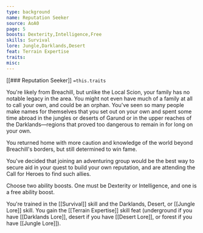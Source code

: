 ```yaml
---
type: background
name: Reputation Seeker 
source: AoA0
page: 5
boosts: Dexterity,Intelligence,Free
skills: Survival
lore: Jungle,Darklands,Desert
feat: Terrain Expertise
traits: 
misc: 
---
```


[[### Reputation Seeker]]
`=this.traits`


You're likely from Breachill, but unlike the Local Scion, your family has no notable legacy in the area. You might not even have much of a family at all to call your own, and could be an orphan. You've seen so many people make names for themselves that you set out on your own and spent some time abroad in the jungles or deserts of Garund or in the upper reaches of the Darklands—regions that proved too dangerous to remain in for long on your own.

You returned home with more caution and knowledge of the world beyond Breachill's borders, but still determined to win fame.

You've decided that joining an adventuring group would be the best way to secure aid in your quest to build your own reputation, and are attending the Call for Heroes to find such allies.

Choose two ability boosts. One must be Dexterity or Intelligence, and one is a free ability boost.

You're trained in the [[Survival]] skill and the Darklands, Desert, or [[Jungle Lore]] skill. You gain the [[Terrain Expertise]] skill feat (underground if you have [[Darklands Lore]], desert if you have [[Desert Lore]], or forest if you have [[Jungle Lore]]).

